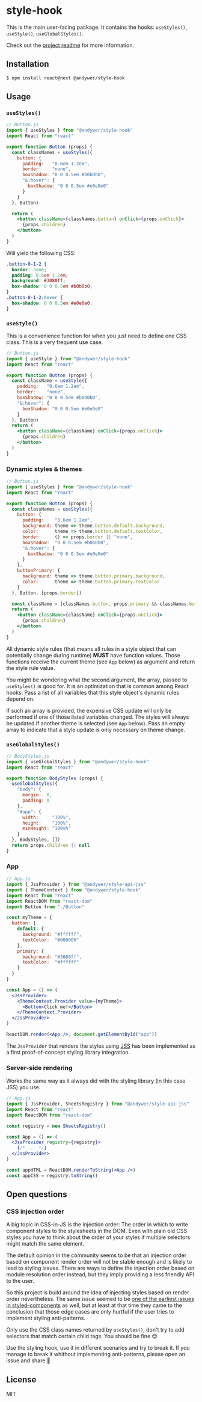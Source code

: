 # style-hook

This is the main user-facing package. It contains the hooks: `useStyles()`, `useStyle()`, `useGlobalStyles()`.

Check out the [project readme](https://github.com/andywer/react-usestyles) for more information.


## Installation

```sh
$ npm install react@next @andywer/style-hook
```


## Usage

### `useStyles()`

```jsx
// Button.js
import { useStyles } from "@andywer/style-hook"
import React from "react"

export function Button (props) {
  const classNames = useStyles({
    button: {
      padding:   "0.6em 1.2em",
      border:    "none",
      boxShadow: "0 0 0.5em #b0b0b0",
      "&:hover": {
        boxShadow: "0 0 0.5em #e0e0e0"
      }
    }
  }, Button)

  return (
    <button className={classNames.button} onClick={props.onClick}>
      {props.children}
    </button>
  )
}
```

Will yield the following CSS:

```css
.button-0-1-2 {
  border: none;
  padding: 0.6em 1.2em;
  background: #3080ff;
  box-shadow: 0 0 0.5em #b0b0b0;
}
.button-0-1-2:hover {
  box-shadow: 0 0 0.5em #e0e0e0;
}
```


### `useStyle()`

This is a convenience function for when you just need to define one CSS class. This is a very frequent use case.

```jsx
// Button.js
import { useStyle } from "@andywer/style-hook"
import React from "react"

export function Button (props) {
  const className = useStyle({
    padding:   "0.6em 1.2em",
    border:    "none",
    boxShadow: "0 0 0.5em #b0b0b0",
    "&:hover": {
      boxShadow: "0 0 0.5em #e0e0e0"
    }
  }, Button)
  return (
    <button className={className} onClick={props.onClick}>
      {props.children}
    </button>
  )
}
```


### Dynamic styles & themes

```jsx
// Button.js
import { useStyles } from "@andywer/style-hook"
import React from "react"

export function Button (props) {
  const classNames = useStyles({
    button: {
      padding:    "0.6em 1.2em",
      background: theme => theme.button.default.background,
      color:      theme => theme.button.default.textColor,
      border:     () => props.border || "none",
      boxShadow:  "0 0 0.5em #b0b0b0",
      "&:hover": {
        boxShadow: "0 0 0.5em #e0e0e0"
      }
    },
    buttonPrimary: {
      background: theme => theme.button.primary.background,
      color:      theme => theme.button.primary.textColor
    }
  }, Button, [props.border])

  const className = [classNames.button, props.primary && classNames.buttonPrimary].join(" ")
  return (
    <button className={className} onClick={props.onClick}>
      {props.children}
    </button>
  )
}
```

All dynamic style rules (that means all rules in a style object that can potentially change during runtime) **MUST** have function values. Those functions receive the current theme (see `App` below) as argument and return the style rule value.

You might be wondering what the second argument, the array, passed to `useStyles()` is good for. It is an optimization that is common among React hooks: Pass a list of all variables that this style object's dynamic rules depend on.

If such an array is provided, the expensive CSS update will only be performed if one of those listed variables changed. The styles will always be updated if another theme is selected (see `App` below). Pass an empty array to indicate that a style update is only necessary on theme change.


### `useGlobalStyles()`

```jsx
// BodyStyles.js
import { useGlobalStyles } from "@andywer/style-hook"
import React from "react"

export function BodyStyles (props) {
  useGlobalStyles({
    "body": {
      margin:  0,
      padding: 0
    },
    "#app": {
      width:     "100%",
      height:    "100%",
      minHeight: "100vh"
    }
  }, BodyStyles, [])
  return props.children || null
}
```

### App

```jsx
// App.js
import { JssProvider } from "@andywer/style-api-jss"
import { ThemeContext } from "@andywer/style-hook"
import React from "react"
import ReactDOM from "react-dom"
import Button from "./Button"

const myTheme = {
  button: {
    default: {
      background: "#ffffff",
      textColor:  "#000000"
    },
    primary: {
      background: "#3080ff",
      textColor:  "#ffffff"
    }
  }
}

const App = () => (
  <JssProvider>
    <ThemeContext.Provider value={myTheme}>
      <Button>Click me!</Button>
    </ThemeContext.Provider>
  </JssProvider>
)

ReactDOM.render(<App />, document.getElementById("app"))
```

The `JssProvider` that renders the styles using [JSS](https://github.com/cssinjs/react-jss) has been implemented as a first proof-of-concept styling library integration.


### Server-side rendering

Works the same way as it always did with the styling library (in this case JSS) you use.

```jsx
// App.js
import { JssProvider, SheetsRegistry } from "@andywer/style-api-jss"
import React from "react"
import ReactDOM from "react-dom"

const registry = new SheetsRegistry()

const App = () => (
  <JssProvider registry={registry}>
    {/* ... */}
  </JssProvider>
)

const appHTML = ReactDOM.renderToString(<App />)
const appCSS = registry.toString()
```


## Open questions

### CSS injection order

A big topic in CSS-in-JS is the injection order: The order in which to write component styles to the stylesheets in the DOM. Even with plain old CSS styles you have to think about the order of your styles if multiple selectors might match the same element.

The default opinion in the community seems to be that an injection order based on component render order will not be stable enough and is likely to lead to styling issues. There are ways to define the injection order based on module resolution order instead, but they imply providing a less friendly API to the user.

So this project is build around the idea of injecting styles based on render order nevertheless. The same issue seemed to be [one of the earliest issues in styled-components](https://github.com/styled-components/styled-components/issues/1) as well, but at least at that time they came to the conclusion that those edge cases are only hurtful if the user tries to implement styling anti-patterns.

Only use the CSS class names returned by `useStyles()`, don't try to add selectors that match certain child tags. You should be fine 😉

Use the styling hook, use it in different scenarios and try to break it. If you manage to break it whithout implementing anti-patterns, please open an issue and share 🐛


## License

MIT
